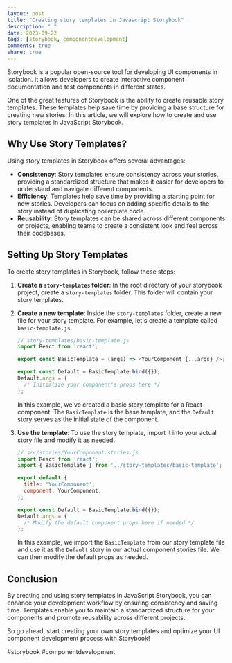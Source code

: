 ```yaml
---
layout: post
title: "Creating story templates in Javascript Storybook"
description: " "
date: 2023-09-22
tags: [storybook, componentdevelopment]
comments: true
share: true
---
```


Storybook is a popular open-source tool for developing UI components in isolation. It allows developers to create interactive component documentation and test components in different states.

One of the great features of Storybook is the ability to create reusable story templates. These templates help save time by providing a base structure for creating new stories. In this article, we will explore how to create and use story templates in JavaScript Storybook.

## Why Use Story Templates?

Using story templates in Storybook offers several advantages:

- **Consistency**: Story templates ensure consistency across your stories, providing a standardized structure that makes it easier for developers to understand and navigate different components.
- **Efficiency**: Templates help save time by providing a starting point for new stories. Developers can focus on adding specific details to the story instead of duplicating boilerplate code.
- **Reusability**: Story templates can be shared across different components or projects, enabling teams to create a consistent look and feel across their codebases.

## Setting Up Story Templates

To create story templates in Storybook, follow these steps:

1. **Create a `story-templates` folder**: In the root directory of your storybook project, create a `story-templates` folder. This folder will contain your story templates.

2. **Create a new template**: Inside the `story-templates` folder, create a new file for your story template. For example, let's create a template called `basic-template.js`.

   ```javascript
   // story-templates/basic-template.js
   import React from 'react';

   export const BasicTemplate = (args) => <YourComponent {...args} />;

   export const Default = BasicTemplate.bind({});
   Default.args = {
     /* Initialize your component's props here */
   };
   ```

   In this example, we've created a basic story template for a React component. The `BasicTemplate` is the base template, and the `Default` story serves as the initial state of the component.

3. **Use the template**: To use the story template, import it into your actual story file and modify it as needed.

   ```javascript
   // src/stories/YourComponent.stories.js
   import React from 'react';
   import { BasicTemplate } from '../story-templates/basic-template';

   export default {
     title: 'YourComponent',
     component: YourComponent,
   };

   export const Default = BasicTemplate.bind({});
   Default.args = {
     /* Modify the default component props here if needed */
   };
   ```

   In this example, we import the `BasicTemplate` from our story template file and use it as the `Default` story in our actual component stories file. We can then modify the default props as needed.

## Conclusion

By creating and using story templates in JavaScript Storybook, you can enhance your development workflow by ensuring consistency and saving time. Templates enable you to maintain a standardized structure for your components and promote reusability across different projects.

So go ahead, start creating your own story templates and optimize your UI component development process with Storybook!

#storybook #componentdevelopment